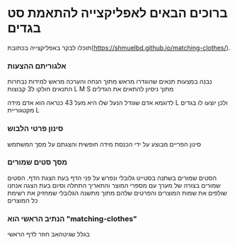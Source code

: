 # ברוכים הבאים לאפליקצייה להתאמת סט בגדים

תוכלו לבקר באפליקצייה בכתובת(https://shmuelbd.github.io/matching-clothes/).

### אלגוריתם ההצעות

נבנה במצעות תנאים שהוגדרו מראש
מתוך הנחה והערכה מראש למידות נבחרות
התנאים חולקו ל3 קבוצות L M S 
מתוך ניסיון להתאים את הגדלים

לדוגמא אדם שגודל הנעל שלו היא מעל 43 כנראה הוא אדם מידה L ולכן יוצעו לו בגדים מקטגוריית L

### סינון פרטי הלבוש

סינון הפריים מבוצע על ידי הכנסת מידה חופשית והצגתם על מסך המשתמש

### מסך סטים שמורים

הסטים שמורים בשתנה בסטייט גלובלי ונפרש על פני הדף בעת הצגת הדף.
הסטים שמורים בצורה של מערך עם מספרי המוצר והתאריך התחלה וסיום
בעת הצגה אנחנו שולפים את שמות המוצרים והפרטים שלהם מתוך מתשנה הגלובלי שמחזיק את רשימת כל המוצרים


### הנתיב הראשי הוא "matching-clothes" 
בגלל שגיטהאב חוזר לדף הראשי


